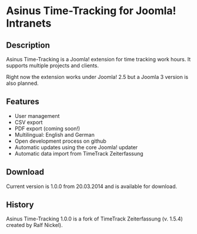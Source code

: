 # Asinus Time-Tracking for Joomla! Intranets #

## Description ##
Asinus Time-Tracking is a Joomla! extension for time tracking work hours. It supports multiple projects and clients.

Right now the extension works under Joomla! 2.5 but a Joomla 3 version is also planned.

## Features ##

- User management
- CSV export
- PDF export (coming soon!)
- Multilingual: English and German
- Open development process on github
- Automatic updates using the core Joomla! updater
- Automatic data import from TimeTrack Zeiterfassung

## Download ##

Current version is 1.0.0 from 20.03.2014 and is available for download.

## History ##

Asinus Time-Tracking 1.0.0 is a fork of TimeTrack Zeiterfassung (v. 1.5.4) created by Ralf Nickel).
